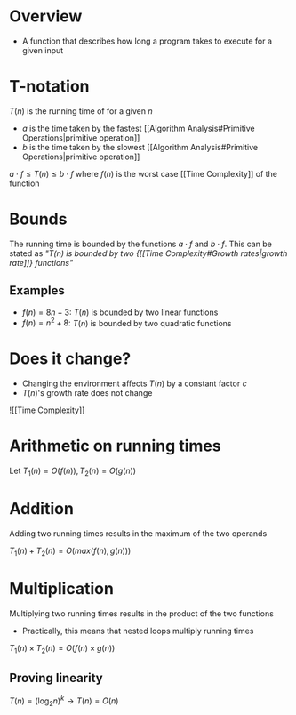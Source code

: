 # Overview
- A function that describes how long a program takes to execute for a given input

# T-notation
$T(n)$ is the running time of for a given $n$
- $a$ is the time taken by the fastest [[Algorithm Analysis#Primitive Operations|primitive operation]]
- $b$ is the time taken by the slowest [[Algorithm Analysis#Primitive Operations|primitive operation]]

$a \cdot f \le T(n) \le b \cdot f$
	where $f(n)$ is the worst case [[Time Complexity]] of the function

# Bounds
The running time is bounded by the functions $a \cdot f$ and $b \cdot f$. This can be stated as *"$T(n)$ is bounded by two {[[Time Complexity#Growth rates|growth rate]]} functions"*

## Examples
- $f(n) = 8n - 3$: $T(n)$ is bounded by two linear functions
- $f(n) = n^{2} + 8$: $T(n)$ is bounded by two quadratic functions

# Does it change?
- Changing the environment affects $T(n)$ by a constant factor $c$
- $T(n)$'s growth rate does not change

![[Time Complexity]]

# Arithmetic on running times
Let $T_{1}(n) = O(f(n)), T_{2}(n) = O(g(n))$
# Addition
Adding two running times results in the maximum of the two operands

$T_{1}(n) + T_{2}(n) = O(max(f(n), g(n)))$

# Multiplication
Multiplying two running times results in the product of the two functions
- Practically, this means that nested loops multiply running times

$T_{1}(n) \times T_{2}(n) = O(f(n) \times g(n))$

## Proving linearity 
$T(n) = (\log_{2} n)^{k} \rightarrow T(n) = O(n)$